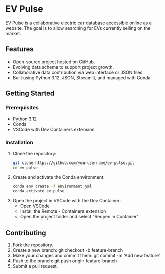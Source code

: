 # EV Pulse

EV Pulse is a collaborative electric car database accessible online as a website. The goal is to allow searching for EVs currently selling on the market.

## Features

- Open-source project hosted on GitHub.
- Evolving data schema to support project growth.
- Collaborative data contribution via web interface or JSON files.
- Built using Python 3.12, JSON, Streamlit, and managed with Conda.

## Getting Started

### Prerequisites

- Python 3.12
- Conda
- VSCode with Dev Containers extension

### Installation

1. Clone the repository:
    ```bash
    git clone https://github.com/yourusername/ev-pulse.git
    cd ev-pulse
    ```
2. Create and activate the Conda environment:
    ```bash
    conda env create -f environment.yml
    conda activate ev-pulse
    ```
3. Open the project in VSCode with the Dev Container:
    - Open VSCode
    - Install the Remote - Containers extension
    - Open the project folder and select "Reopen in Container"
    
## Contributing

1. Fork the repository.
2. Create a new branch: git checkout -b feature-branch
3. Make your changes and commit them: git commit -m 'Add new feature'
4. Push to the branch: git push origin feature-branch
5. Submit a pull request.